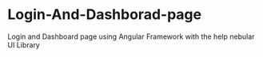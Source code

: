 # Login-And-Dashborad-page
Login and Dashboard page using Angular Framework with the help nebular UI Library
